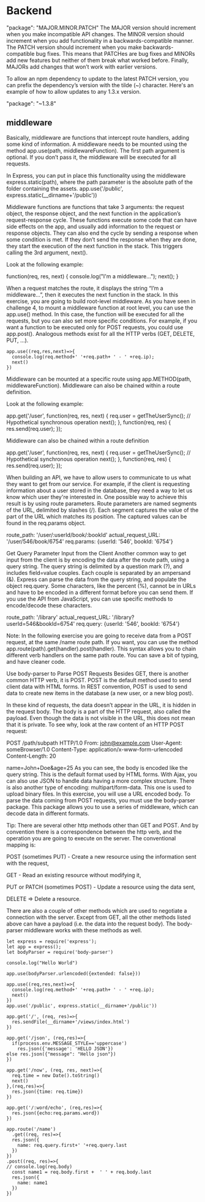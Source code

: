 # Backend

"package": "MAJOR.MINOR.PATCH"
The MAJOR version should increment when you make incompatible API changes. The MINOR version should increment when you add functionality in a backwards-compatible manner. The PATCH version should increment when you make backwards-compatible bug fixes. This means that PATCHes are bug fixes and MINORs add new features but neither of them break what worked before. Finally, MAJORs add changes that won’t work with earlier versions.


To allow an npm dependency to update to the latest PATCH version, you can prefix the dependency’s version with the tilde (~) character. Here's an example of how to allow updates to any 1.3.x version.

"package": "~1.3.8"

## middleware

Basically, middleware are functions that intercept route handlers, adding some kind of information. A middleware needs to be mounted using the method app.use(path, middlewareFunction). The first path argument is optional. If you don’t pass it, the middleware will be executed for all requests.



In Express, you can put in place this functionality using the middleware express.static(path), where the path parameter is the absolute path of the folder containing the assets.
app.use('/public', express.static(__dirname+'/public'))


Middleware functions are functions that take 3 arguments: the request object, the response object, and the next function in the application’s request-response cycle. These functions execute some code that can have side effects on the app, and usually add information to the request or response objects. They can also end the cycle by sending a response when some condition is met. If they don’t send the response when they are done, they start the execution of the next function in the stack. This triggers calling the 3rd argument, next().

Look at the following example:

function(req, res, next) {
  console.log("I'm a middleware...");
  next();
}

When a request matches the route, it displays the string “I’m a middleware…”, then it executes the next function in the stack. In this exercise, you are going to build root-level middleware. As you have seen in challenge 4, to mount a middleware function at root level, you can use the app.use(<mware-function>) method. In this case, the function will be executed for all the requests, but you can also set more specific conditions. For example, if you want a function to be executed only for POST requests, you could use app.post(<mware-function>). Analogous methods exist for all the HTTP verbs (GET, DELETE, PUT, …).

```
app.use((req,res,next)=>{
  console.log(req.method+' '+req.path+ ' - ' +req.ip);
  next()
})
```



Middleware can be mounted at a specific route using app.METHOD(path, middlewareFunction). Middleware can also be chained within a route definition.

Look at the following example:

app.get('/user', function(req, res, next) {
  req.user = getTheUserSync();  // Hypothetical synchronous operation
  next();
}, function(req, res) {
  res.send(req.user);
});



Middleware can also be chained within a route definition

app.get('/user', function(req, res, next) {
  req.user = getTheUserSync();  // Hypothetical synchronous operation
  next();
}, function(req, res) {
  res.send(req.user);
});


When building an API, we have to allow users to communicate to us what they want to get from our service. For example, if the client is requesting information about a user stored in the database, they need a way to let us know which user they're interested in. One possible way to achieve this result is by using route parameters. Route parameters are named segments of the URL, delimited by slashes (/). Each segment captures the value of the part of the URL which matches its position. The captured values can be found in the req.params object.

route_path: '/user/:userId/book/:bookId'
actual_request_URL: '/user/546/book/6754'
req.params: {userId: '546', bookId: '6754'}


Get Query Parameter Input from the Client
Another common way to get input from the client is by encoding the data after the route path, using a query string. The query string is delimited by a question mark (?), and includes field=value couples. Each couple is separated by an ampersand (&). Express can parse the data from the query string, and populate the object req.query. Some characters, like the percent (%), cannot be in URLs and have to be encoded in a different format before you can send them. If you use the API from JavaScript, you can use specific methods to encode/decode these characters.

route_path: '/library'
actual_request_URL: '/library?userId=546&bookId=6754'
req.query: {userId: '546', bookId: '6754'}

Note: In the following exercise you are going to receive data from a POST request, at the same /name route path. If you want, you can use the method app.route(path).get(handler).post(handler). This syntax allows you to chain different verb handlers on the same path route. You can save a bit of typing, and have cleaner code.


Use body-parser to Parse POST Requests
Besides GET, there is another common HTTP verb, it is POST. POST is the default method used to send client data with HTML forms. In REST convention, POST is used to send data to create new items in the database (a new user, or a new blog post).

In these kind of requests, the data doesn’t appear in the URL, it is hidden in the request body. The body is a part of the HTTP request, also called the payload. Even though the data is not visible in the URL, this does not mean that it is private. To see why, look at the raw content of an HTTP POST request:

POST /path/subpath HTTP/1.0
From: john@example.com
User-Agent: someBrowser/1.0
Content-Type: application/x-www-form-urlencoded
Content-Length: 20

name=John+Doe&age=25
As you can see, the body is encoded like the query string. This is the default format used by HTML forms. With Ajax, you can also use JSON to handle data having a more complex structure. There is also another type of encoding: multipart/form-data. This one is used to upload binary files. In this exercise, you will use a URL encoded body. To parse the data coming from POST requests, you must use the body-parser package. This package allows you to use a series of middleware, which can decode data in different formats.

Tip: There are several other http methods other than GET and POST. And by convention there is a correspondence between the http verb, and the operation you are going to execute on the server. The conventional mapping is:

POST (sometimes PUT) - Create a new resource using the information sent with the request,

GET - Read an existing resource without modifying it,

PUT or PATCH (sometimes POST) - Update a resource using the data sent,

DELETE => Delete a resource.

There are also a couple of other methods which are used to negotiate a connection with the server. Except from GET, all the other methods listed above can have a payload (i.e. the data into the request body). The body-parser middleware works with these methods as well.

```
let express = require('express');
let app = express();
let bodyParser = require('body-parser')

console.log("Hello World")

app.use(bodyParser.urlencoded({extended: false}))

app.use((req,res,next)=>{
  console.log(req.method+' '+req.path+ ' - ' +req.ip); 
  next()
})
app.use('/public', express.static(__dirname+'/public'))

app.get('/', (req, res)=>{
  res.sendFile(__dirname+'/views/index.html')
})

app.get('/json', (req,res)=>{
  if(process.env.MESSAGE_STYLE=='uppercase')
    res.json({'message': 'HELLO JSON'})
else res.json({"message": "Hello json"})
})

app.get('/now', (req, res, next)=>{
  req.time = new Date().toString()
  next()
},(req,res)=>{
  res.json({time: req.time})
})

app.get('/:word/echo', (req,res)=>{
  res.json({echo:req.params.word})
})

app.route('/name')
  .get((req, res)=>{
  res.json({
    name: req.query.first+' '+req.query.last
  })
})
.post((req, res)=>{
// console.log(req.body)
  const name1 = req.body.first +  ' ' + req.body.last
  res.json({
    name: name1
  })
})
```